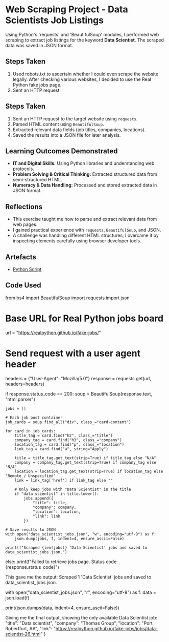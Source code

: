 # Web Scraping Project - Data Scientists Job Listings

Using Python's 'requests' and 'BeautifulSoup' modules, I performed web scraping to extract job listings for the keyword **Data Scientist**. The scraped data was saved in JSON format.

## Steps Taken
1. Used robots.txt to ascertain whether I could even scrape the website legally. After checking various websites, I decided to use the Real Python fake jobs page.
2. Sent an HTTP request

## Steps Taken
1. Sent an HTTP request to the target website using `requests`.
2. Parsed HTML content using `BeautifulSoup`.
3. Extracted relevant data fields (job titles, companies, locations).
4. Saved the results into a JSON file for later analysis.

## Learning Outcomes Demonstrated
- **IT and Digital Skills:** Using Python libraries and understanding web protocols.
- **Problem Solving & Critical Thinking:** Extracted structured data from semi-structured HTML.
- **Numeracy & Data Handling:** Processed and stored extracted data in JSON format.

## Reflections
- This exercise taught me how to parse and extract relevant data from web pages.
- I gained practical experience with `requests`, `BeautifulSoup`, and JSON.
- A challenge was handling different HTML structures; I overcame it by inspecting elements carefully using browser developer tools.

## Artefacts
- [Python Script](web-scraping-code.py)  


## Code Used

from bs4 import BeautifulSoup
import requests
import json
# Base URL for Real Python jobs board
url = "https://realpython.github.io/fake-jobs/"
# Send request with a user agent header
headers = {"User-Agent": "Mozilla/5.0"}
response = requests.get(url, headers=headers)

if response.status_code == 200:
    soup = BeautifulSoup(response.text, "html.parser")
    
    jobs = []
    
    # Each job post container
    job_cards = soup.find_all("div", class_="card-content")
    
    for card in job_cards:
        title_tag = card.find("h2", class_="title")
        company_tag = card.find("h3", class_="company")
        location_tag = card.find("p", class_="location")
        link_tag = card.find("a", string="Apply")
        
        title = title_tag.get_text(strip=True) if title_tag else "N/A"
        company = company_tag.get_text(strip=True) if company_tag else "N/A"
        location = location_tag.get_text(strip=True) if location_tag else "Remote / Unspecified"
        link = link_tag['href'] if link_tag else ""
        
        # Only keep jobs with "Data Scientist" in the title
        if "data scientist" in title.lower():
            jobs.append({
                "title": title,
                "company": company,
                "location": location,
                "link": link
            })
    
    # Save results to JSON
    with open("data_scientist_jobs.json", "w", encoding="utf-8") as f:
        json.dump(jobs, f, indent=4, ensure_ascii=False)
    
    print(f"Scraped {len(jobs)} 'Data Scientist' jobs and saved to data_scientist_jobs.json.")
else:
    print(f"Failed to retrieve jobs page. Status code: {response.status_code}")

This gave me the output: Scraped 1 'Data Scientist' jobs and saved to data_scientist_jobs.json.

with open("data_scientist_jobs.json", "r", encoding="utf-8") as f:
    data = json.load(f)

print(json.dumps(data, indent=4, ensure_ascii=False))

Giving me the final output, showing the only available Data Scientist job:
        "title": "Data scientist",
        "company": "Thomas Group",
        "location": "Port Robertfurt, AA",
        "link": "https://realpython.github.io/fake-jobs/jobs/data-scientist-26.html"
    }





